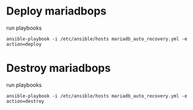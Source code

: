 # Deploy mariadbops

run playbooks

```
ansible-playbook -i /etc/ansible/hosts mariadb_auto_recovery.yml -e action=deploy
```

# Destroy mariadbops

run playbooks

```
ansible-playbook -i /etc/ansible/hosts mariadb_auto_recovery.yml -e action=destroy
```

